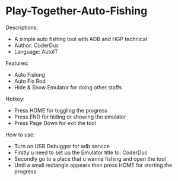 # Play-Together-Auto-Fishing
Descriptions:
- A simple auto fishing tool with ADB and HGP technical
- Author: CoderDuc
- Language: AutoIT

Features:
- Auto Fishing
- Auto Fix Rod
- Hide & Show Emulator for doing other staffs

Hotkey:
- Press HOME for toggling the progress
- Press END for hiding or showing the emulator
- Press Page Down for exit the tool

How to use:
- Turn on USB Debugger for adb service
- Firstly u need to set up the Emulator title to: CoderDuc
- Secondly go to a place that u wanna fishing and open the tool
- Until a small rectangle appears then press HOME for starting the progress
